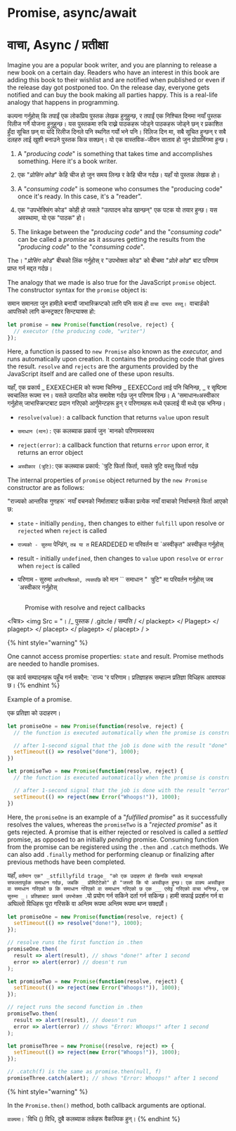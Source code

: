 # Promise, async/await

# वाचा, Async / प्रतीक्षा

Imagine you are a popular book writer, and you are planning to release a new book on a certain day. Readers who have an interest in this book are adding this book to their wishlist and are notified when published or even if the release day got postponed too. On the release day, everyone gets notified and can buy the book making all parties happy. This is a real-life analogy that happens in programming.

कल्पना गर्नुहोस् कि तपाईं एक लोकप्रिय पुस्तक लेखक हुनुहुन्छ, र तपाईं एक निश्चित दिनमा नयाँ पुस्तक रिलीज गर्ने योजना हुनुहुन्छ। यस पुस्तकमा रुचि राख्ने पाठकहरू जोड्ने पाठकहरू जोड्ने छन् र प्रकाशित हुँदा सूचित छन् वा यदि रिलीज दिनले पनि स्थगित गर्यो भने पनि। रिलिज दिन मा, सबै सूचित हुन्छन् र सबै दलहरु लाई खुशी बनाउने पुस्तक किन्न सक्छन्। यो एक वास्तविक-जीवन साताव हो जुन प्रोग्रामिंगमा हुन्छ।

1. A "_producing code_" is something that takes time and accomplishes something. Here it's a book writer.

1. एक "_प्रोसिंग कोड_" केहि चीज हो जुन समय लिन्छ र केहि चीज गर्दछ। यहाँ यो पुस्तक लेखक हो।
2. A "_consuming code_" is someone who consumes the "producing code" once it's ready. In this case, it's a "reader".

2. एक "उपभोक्सिंग कोड" कोही हो जसले "उत्पादन कोड खान्छन्" एक पटक यो तयार हुन्छ। यस अवस्थामा, यो एक "पाठक" हो।
3. The linkage between the "_producing code_" and the "_consuming code_" can be called a _promise_ as it assures getting the results from the "_producing code_" to the "_consuming code_".

The। "_प्रोसिंग कोड_" बीचको लिंक गर्नुहोस् र "उपभोक्ता कोड" को बीचमा "_प्रोले कोड_" बाट परिणाम प्राप्त गर्न मद्दत गर्दछ।

The analogy that we made is also true for the JavaScript `promise` object. The constructor syntax for the `promise` object is:

समान समानता जुन हामीले बनायौं जाभास्क्रिप्टको लागि पनि सत्य हो `वाचा दायरा वस्तु। `वाचार्डको आपत्तिको लागि कन्स्ट्रक्टर सिन्ट्याक्स हो:

```javascript
let promise = new Promise(function(resolve, reject) {
  // executor (the producing code, "writer")
});
```

Here, a function is passed to `new Promise` also known as the _executor,_ and runs automatically upon creation. It contains the producing code that gives the result. `resolve` and `rejects` are the arguments provided by the JavaScript itself and are called one of these upon results.

यहाँ, एक प्रकार्य _ EXEXECHER को रूपमा चिनिन्छ _ EEXECCord लाई पनि चिनिन्छ, _ र सृष्टिमा स्वचालित रूपमा रन। यसले उत्पादित कोड समावेश गर्दछ जुन परिणाम दिन्छ। A 'समाधान` र `अस्वीकार गर्नुहोस् जाभास्क्रिप्टबाट प्रदान गरिएको आर्गुमेन्टहरू हुन् र परिणामहरू मध्ये एकलाई यी मध्ये एक भनिन्छ।

* `resolve(value):` a callback function that returns `value` upon result

* `समाधान (मान):` एक कलब्याक प्रकार्य जुन `मानको परिणामस्वरूप
* `reject(error)`: a callback function that returns `error` upon error, it returns an error object

* `अस्वीकार (त्रुटि)`: एक कलब्याक प्रकार्य: `त्रुटि फिर्ता फिर्ता, यसले त्रुटि वस्तु फिर्ता गर्दछ

The internal properties of `promise` object returned by the `new Promise` constructor are as follows:

"राज्यको आन्तरिक गुणहरू` नयाँ वचनको निर्माताबाट फर्केका प्रत्येक नयाँ वाचाको निर्वाचनले फिर्ता आएको छ:

* `state` - initially `pending,` then changes to either `fulfill` upon resolve or `rejected` when `reject` is called

* `राज्यको - सुरुमा` पेन्डिंग, `तब या त` REARDEDED मा परिवर्तन वा `अस्वीकृत" अस्वीकृत गर्नुहोस्
* result - initially `undefined`, then changes to `value` upon `resolve` or `error` when `reject` is called

* परिणाम - सुरुमा `अपरिभाषितको, त्यसपछि` को मान `` समाधान "` `त्रुटि" मा परिवर्तन गर्नुहोस् जब `अस्वीकार गर्नुहोस्

<figure><img src="../_book/.gitbook/assets/async_await.png" alt=""><figcaption><p>Promise with resolve and reject callbacks</p></figcaption></figure>

<चित्र> <img Src = "। /_ पुस्तक / .gitcle / सम्पत्ति / <plagect> </ plackept> </ Plagept> </ plagept> </ placept> </ plagept> </ placept> / >

{% hint style="warning" %}


One cannot access promise properties: `state` and result. Promise methods are needed to handle promises.

एक कार्य सम्पादनहरू पहुँच गर्न सक्दैन: `राज्य 'र परिणाम। प्रतिज्ञाहरू सम्हाल्न प्रतिज्ञा विधिहरू आवश्यक छ।
{% endhint %}

Example of a promise.

एक प्रतिज्ञा को उदाहरण।

```javascript
let promiseOne = new Promise(function(resolve, reject) {
  // the function is executed automatically when the promise is constructed

  // after 1-second signal that the job is done with the result "done"
  setTimeout(() => resolve("done"), 1000);
})

let promiseTwo = new Promise(function(resolve, reject) {
  // the function is executed automatically when the promise is constructed

  // after 1-second signal that the job is done with the result "error"
  setTimeout(() => reject(new Error("Whoops!")), 1000);
})
```

Here, the `promiseOne` is an example of a "_fulfilled promise_" as it successfully resolves the values, whereas the `promiseTwo` is a "_rejected promise_" as it gets rejected. A promise that is either rejected or resolved is called a _settled_ promise, as opposed to an initially _pending_ promise. Consuming function from the promise can be registered using the `.then` and `.catch` methods. We can also add `.finally` method for performing cleanup or finalizing after previous methods have been completed.

यहाँ, `वर्तमान एक" _stfillyfild trage_ "को एक उदाहरण हो किनकि यसले मानहरूको सफलतापूर्वक समाधान गर्दछ, जबकि _ प्रोमिटेटेको" हो "जस्तो कि यो अस्वीकृत हुन्छ। एक वाक्य अस्वीकृत वा समाधान गरिएको छ कि समाधान गरिएको वा समाधान गरिएको छ एक __ एसेट्ट गरिएको वाचा भनिन्छ, एक सुरुमा _। प्रतिज्ञाबाट प्रकार्य उपभोक्ता `.यो प्रयोग गर्न सकिने दर्ता गर्न सकिन्छ। हामी सफाई प्रदर्शन गर्न वा अघिल्लो विधिहरू पूरा गरिसकें वा अन्तिम रूपमा अन्तिम रूपमा थप्न सक्दछौं।

```javascript
let promiseOne = new Promise(function(resolve, reject) {
  setTimeout(() => resolve("done!"), 1000);
});

// resolve runs the first function in .then
promiseOne.then(
  result => alert(result), // shows "done!" after 1 second
  error => alert(error) // doesn't run
);

let promiseTwo = new Promise(function(resolve, reject) {
  setTimeout(() => reject(new Error("Whoops!")), 1000);
});

// reject runs the second function in .then
promiseTwo.then(
  result => alert(result), // doesn't run
  error => alert(error) // shows "Error: Whoops!" after 1 second
);

let promiseThree = new Promise((resolve, reject) => {
  setTimeout(() => reject(new Error("Whoops!")), 1000);
});

// .catch(f) is the same as promise.then(null, f)
promiseThree.catch(alert); // shows "Error: Whoops!" after 1 second
```

{% hint style="warning" %}


In the `Promise.then()` method, both callback arguments are optional.

`वाक्यमा।` `विधि () विधि, दुबै कलब्याक तर्कहरू वैकल्पिक हुन्।
{% endhint %}

